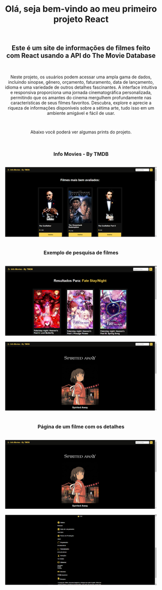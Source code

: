 <h1 align = "center"> Olá, seja bem-vindo ao meu primeiro projeto React </h1>
<br>
<h2 align = "center"> Este é um site de informações de filmes feito com React usando a API do The Movie Database</h2>
<br>
<p align = "center"> Neste projeto, os usuários podem acessar uma ampla gama de dados, incluindo sinopse, gênero, orçamento, faturamento, data de lançamento, idioma e uma variedade de outros detalhes fascinantes. A interface intuitiva e responsiva proporciona uma jornada cinematográfica personalizada, permitindo que os amantes do cinema mergulhem profundamente nas características de seus filmes favoritos. Descubra, explore e aprecie a riqueza de informações disponíveis sobre a sétima arte, tudo isso em um ambiente amigável e fácil de usar. </p>
<br>
<p align = "center"> Abaixo você poderá ver algumas prints do projeto.</p>
<br>
<h3 align = "center"> Info Movies - By TMDB</h3>
<br>
<div align = "center">
<img src="info_movies/public/IMG/Capturar1.PNG" width="500px">
</div>
<br>
<h3 align = "center"> Exemplo de pesquisa de filmes</h3>
<br>
<div align="center">
<img src="info_movies/public/IMG/Capturar3.PNG" width = "500px">
</div>
<br>
<div align="center">
<img src="info_movies/public/IMG/Capturar2.1.PNG" width = "500px">
</div>
<br>
<h3 align = "center"> Página de um filme com os detalhes</h3>
<br>
<div align="center">
<img src="info_movies/public/IMG/capturar2.1.jpg" width = "500px">
</div>
<br>
<div align="center">
<img src="info_movies/public/IMG/capturar2.2.jpg" width = "500px">
</div>
<br>
